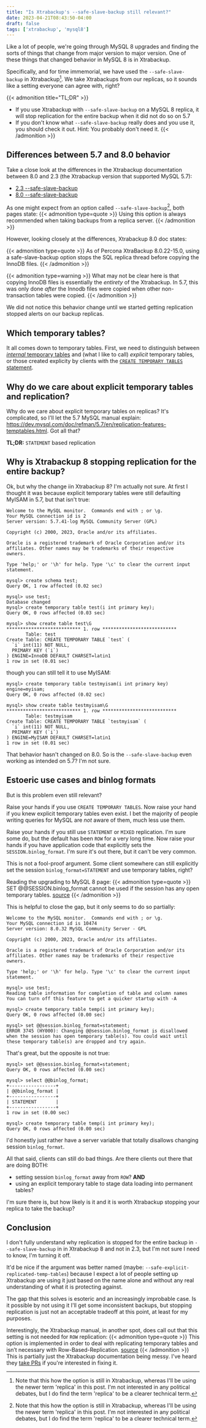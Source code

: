 ```yaml
---
title: "Is Xtrabackup's --safe-slave-backup still relevant?"
date: 2023-04-21T08:43:50-04:00
draft: false
tags: ['xtrabackup', 'mysql8']
---
```


Like a lot of people, we're going through MySQL 8 upgrades and finding the sorts of things that change from major version to major version.  One of these things that changed behavior in MySQL 8 is in Xtrabackup.

Specifically, and for time immemorial, we have used the `--safe-slave-backup` in Xtrabackup[^1].  We take Xtrabackups from our replicas, so it sounds like a setting everyone can agree with, right?

{{< admonition title="TL;DR" >}}
* If you use Xtrabackup with `--safe-slave-backup` on a MySQL 8 replica, it will stop replication for the entire backup when it did not do so on 5.7
* If you don't know what `--safe-slave-backup` really does and you use it, you should check it out.  Hint: You probably don't need it.
{{< /admonition >}}

## Differences between 5.7 and 8.0 behavior 

Take a close look at the differences in the Xtrabackup documentation between 8.0 and 2.3 (the Xtrabackup version that supported MySQL 5.7):
* [2.3 --safe-slave-backup](https://docs.percona.com/percona-xtrabackup/2.4/innobackupex/replication_ibk.html?h=replication+envir#innobackupex-safe-slave-backup)
* [8.0 --safe-slave-backup](https://docs.percona.com/percona-xtrabackup/8.0/xtrabackup_bin/replication.html#the-safe-slave-backup-option)

As one might expect from an option called `--safe-slave-backup`[^1], both pages state:
{{< admonition type=quote >}}
Using this option is always recommended when taking backups from a replica server.
{{< /admonition >}}

However, looking closely at the differences, Xtrabackup 8.0 doc states:

{{< admonition type=quote >}}
As of Percona XtraBackup 8.0.22-15.0, using a safe-slave-backup option stops the SQL replica thread before copying the InnoDB files.
{{< /admonition >}}

{{< admonition type=warning >}}
What may not be clear here is that copying InnoDB files is essentially the *entirety* of the Xtrabackup.  In 5.7, this was only done *after* the Innodb files were copied when other non-transaction tables were copied.
{{< /admonition >}}

We did not notice this behavior change until we started getting replication stopped alerts on our backup replicas.  

## Which temporary tables?

It all comes down to temporary tables.  First, we need to distinguish between [*internal* temporary tables](https://dev.mysql.com/doc/refman/8.0/en/internal-temporary-tables.html) and (what I like to call) *explicit* temporary tables, or those created explicity by clients with the [`CREATE TEMPORARY TABLES` statement](https://dev.mysql.com/doc/refman/8.0/en/create-temporary-table.html).

## Why do we care about explicit temporary tables and replication?

Why do we care about explicit temporary tables on replicas?  It's complicated, so I'll let the 5.7 MySQL manual explain: https://dev.mysql.com/doc/refman/5.7/en/replication-features-temptables.html.  Got all that?

**TL;DR:** `STATEMENT` based replication

## Why is Xtrabackup 8 stopping replication for the entire backup?

Ok, but why the change iin Xtrabackup 8?  I'm actually not sure.  At first I thought it was because explicit temporary tables were still defaulting MyISAM in 5.7, but that isn't true:

```
Welcome to the MySQL monitor.  Commands end with ; or \g.
Your MySQL connection id is 2
Server version: 5.7.41-log MySQL Community Server (GPL)

Copyright (c) 2000, 2023, Oracle and/or its affiliates.

Oracle is a registered trademark of Oracle Corporation and/or its
affiliates. Other names may be trademarks of their respective
owners.

Type 'help;' or '\h' for help. Type '\c' to clear the current input statement.

mysql> create schema test;
Query OK, 1 row affected (0.02 sec)

mysql> use test;
Database changed
mysql> create temporary table test(i int primary key);
Query OK, 0 rows affected (0.03 sec)

mysql> show create table test\G
*************************** 1. row ***************************
       Table: test
Create Table: CREATE TEMPORARY TABLE `test` (
  `i` int(11) NOT NULL,
  PRIMARY KEY (`i`)
) ENGINE=InnoDB DEFAULT CHARSET=latin1
1 row in set (0.01 sec)
```

though you can still tell it to use MyISAM:
```
mysql> create temporary table testmyisam(i int primary key) engine=myisam;
Query OK, 0 rows affected (0.02 sec)

mysql> show create table testmyisam\G
*************************** 1. row ***************************
       Table: testmyisam
Create Table: CREATE TEMPORARY TABLE `testmyisam` (
  `i` int(11) NOT NULL,
  PRIMARY KEY (`i`)
) ENGINE=MyISAM DEFAULT CHARSET=latin1
1 row in set (0.01 sec)
```

That behavior hasn't changed on 8.0.  So is the `--safe-slave-backup` even working as intended on 5.7?  I'm not sure.

## Estoeric use cases and binlog formats

But is this problem even still relevant?

Raise your hands if you use `CREATE TEMPORARY TABLES`.  Now raise your hand if you knew explicit temporary tables even exist.  I bet the majority of people writing queries for MySQL are *not* aware of them, much less use them.

Raise your hands if you still use `STATEMENT` or `MIXED` replication.  I'm sure some do, but the default has been `ROW` for a very long time.  Now raise your hands if you have application code that explicitly sets the `SESSION.binlog_format`.  I'm sure it's out there, but it can't be very common.  

This is not a fool-proof argument.  Some client somewhere can still explicitly set the session `binlog_format=STATEMENT` and use temporary tables, right?

Reading the upgrading to MySQL 8 page:
{{< admonition type=quote >}}
SET @@SESSION.binlog_format cannot be used if the session has any open temporary tables.  [source](https://docs.aws.amazon.com/AmazonRDS/latest/AuroraUserGuide/aurora-global-database-disaster-recovery.html#aurora-global-database-failover)
{{< /admonition >}}

This is helpful to close the gap, but it only seems to do so partially:
```
Welcome to the MySQL monitor.  Commands end with ; or \g.
Your MySQL connection id is 10474
Server version: 8.0.32 MySQL Community Server - GPL

Copyright (c) 2000, 2023, Oracle and/or its affiliates.

Oracle is a registered trademark of Oracle Corporation and/or its
affiliates. Other names may be trademarks of their respective
owners.

Type 'help;' or '\h' for help. Type '\c' to clear the current input statement.

mysql> use test;
Reading table information for completion of table and column names
You can turn off this feature to get a quicker startup with -A

mysql> create temporary table temp(i int primary key);
Query OK, 0 rows affected (0.00 sec)

mysql> set @@session.binlog_format=statement;
ERROR 3745 (HY000): Changing @@session.binlog_format is disallowed when the session has open temporary table(s). You could wait until these temporary table(s) are dropped and try again.
```

That's great, but the opposite is not true:
```
mysql> set @@session.binlog_format=statement;
Query OK, 0 rows affected (0.00 sec)

mysql> select @@binlog_format;
+-----------------+
| @@binlog_format |
+-----------------+
| STATEMENT       |
+-----------------+
1 row in set (0.00 sec)

mysql> create temporary table temp(i int primary key);
Query OK, 0 rows affected (0.00 sec)
```

I'd honestly just rather have a server variable that totally disallows changing session `binlog_format`.

All that said, clients can still do bad things.  Are there clients out there that are doing BOTH:
* setting session `binlog_format` away from `ROW`?
**AND**
* using an explicit temporary table to stage data loading into permanent tables?
  
I'm sure there is, but how likely is it and it is worth Xtrabackup stopping your replica to take the backup?

## Conclusion

I don't fully understand why replication is stopped for the entire backup in `--safe-slave-backup` in in Xtrabackup 8 and not in 2.3, but I'm not sure I need to know, I'm turning it off.  

It'd be nice if the argument was better named (maybe: `--safe-explicit-replicated-temp-tables`) because I expect a lot of people setting up Xtrabackup are using it just based on the name alone and without any real understanding of what it is protecting against.  

The gap that this solves is esoteric and an increasingly improbable case.  Is it possible by not using it I'll get some inconsistent backups, but stopping replication is just not an acceptable tradeoff at this point, at least for my purposes.  

Interestingly, the Xtrabackup manual, in another spot, does call out that this setting is not needed for `ROW` replication:
{{< admonition type=quote >}}
This option is implemented in order to deal with replicating temporary tables and isn’t necessary with Row-Based-Replication.  [source](https://docs.percona.com/percona-xtrabackup/8.0/xtrabackup_bin/xbk_option_reference.html?h=replica+backup#-safe-slave-backup)
{{< /admonition >}}
This is partially just the Xtrabackup documentation being messy.  I've heard they [take PRs](https://github.com/percona/pxb-docs) if you're interested in fixing it.


[^1]: Note that this how the option is still in Xtrabackup, whereas I'll be using the newer term 'replica' in this post.  I'm not interested in any political debates, but I do find the term 'replica' to be a clearer technical term.    

